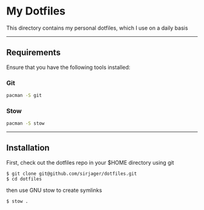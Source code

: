 # My Dotfiles

This directory contains my personal dotfiles, which I use on a daily basis

---

## Requirements 
Ensure that you have the following tools installed:

### Git

```bash
pacman -S git
```

### Stow
```bash
pacman -S stow
```
--- 

## Installation

First, check out the dotfiles repo in your $HOME directory using git

```
$ git clone git@github.com/sirjager/dotfiles.git
$ cd dotfiles
```

then use GNU stow to create symlinks

```
$ stow .
```
